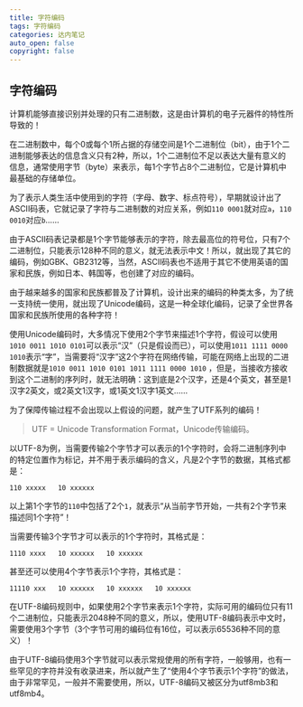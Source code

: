 ```yaml
---
title: 字符编码
tags: 字符编码
categories: 达内笔记
auto_open: false
copyright: false
---
```




## 字符编码

计算机能够直接识别并处理的只有二进制数，这是由计算机的电子元器件的特性所导致的！

在二进制数中，每个0或每个1所占据的存储空间是1个二进制位（bit），由于1个二进制能够表达的信息含义只有2种，所以，1个二进制位不足以表达大量有意义的信息，通常使用字节（byte）来表示，每1个字节占8个二进制位，它是计算机中最基础的存储单位。

为了表示人类生活中使用到的字符（字母、数字、标点符号），早期就设计出了ASCII码表，它就记录了字符与二进制数的对应关系，例如`110 0001`就对应`a`，`110 0010`对应`b`……

由于ASCII码表记录都是1个字节能够表示的字符，除去最高位的符号位，只有7个二进制位，只能表示128种不同的意义，就无法表示中文！所以，就出现了其它的编码，例如GBK、GB2312等，当然，ASCII码表也不适用于其它不使用英语的国家和民族，例如日本、韩国等，也创建了对应的编码。

由于越来越多的国家和民族都普及了计算机，设计出来的编码的种类太多，为了统一支持统一使用，就出现了Unicode编码，这是一种全球化编码，记录了全世界各国家和民族所使用的各种字符！

使用Unicode编码时，大多情况下使用2个字节来描述1个字符，假设可以使用`1010 0011 1010 0101`可以表示“汉”（只是假设而已），可以使用`1011 1111 0000 1010`表示“字”，当需要将“汉字”这2个字符在网络传输，可能在网络上出现的二进制数据就是`1010 0011 1010 0101 1011 1111 0000 1010` ，但是，当接收方接收到这个二进制的序列时，就无法明确：这到底是2个汉字，还是4个英文，甚至是1汉字2英文，或2英文1汉字，或1英文1汉字1英文……

为了保障传输过程不会出现以上假设的问题，就产生了UTF系列的编码！

> UTF = Unicode Transformation Format，Unicode传输编码。

以UTF-8为例，当需要传输2个字节才可以表示的1个字符时，会将二进制序列中的特定位置作为标记，并不用于表示编码的含义，凡是2个字节的数据，其格式都是：

```
110 xxxxx	10 xxxxxx
```

以上第1个字节的`110`中包括了2个`1`，就表示“从当前字节开始，一共有2个字节来描述同1个字符”！

当需要传输3个字节才可以表示的1个字符时，其格式是：

```
1110 xxxx	10 xxxxxx	10 xxxxxx
```

甚至还可以使用4个字节表示1个字符，其格式是：

```
11110 xxx	10 xxxxxx	10 xxxxxx	10 xxxxxx
```

在UTF-8编码规则中，如果使用2个字节来表示1个字符，实际可用的编码位只有11个二进制位，只能表示2048种不同的意义，所以，使用UTF-8编码表示中文时，需要使用3个字节（3个字节可用的编码位有16位，可以表示65536种不同的意义）！

由于UTF-8编码使用3个字节就可以表示常规使用的所有字符，一般够用，也有一些罕见的字符并没有收录进来，所以就产生了“使用4个字节表示1个字符”的做法，由于非常罕见，一般并不需要使用，所以，UTF-8编码又被区分为utf8mb3和utf8mb4。